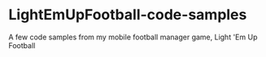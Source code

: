 # LightEmUpFootball-code-samples
A few code samples from my mobile football manager game, Light 'Em Up Football
